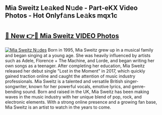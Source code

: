 ## Mia Sweitz Le𝚊ked N𝚞de - Part-eKX Video Photos - Hot Onlyf𝚊ns Le𝚊ks mqx1c

# <h2><a href="http://ab41080.deff.icu/?id=Mia+Sweitz">🔗 New 👉🔴 Mia Sweitz VIDEO Photos</a></h2>

[![Mia Sweitz N𝚞des](https://i.imgur.com/rIISA9y.gif)](http://ab41080.deff.icu/?id=Mia+Sweitz)
Born in 1995, Mia Sweitz grew up in a musical family and began singing at a young age. She was heavily influenced by artists such as Adele, Florence + The Machine, and Lorde, and began writing her own songs as a teenager. After completing her education, Mia Sweitz released her debut single "Lost in the Moment" in 2017, which quickly gained traction online and caught the attention of music industry professionals. Mia Sweitz is a talented and versatile British singer-songwriter, known for her powerful vocals, emotive lyrics, and genre-bending sound. Born and raised in the UK, Mia Sweitz has been making waves in the music industry with her unique blend of pop, rock, and electronic elements. With a strong online presence and a growing fan base, Mia Sweitz is an artist to watch in the years to come.
